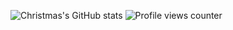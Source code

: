 <!--
**Waim908/Waim908** is a ✨ _special_ ✨ repository because its `README.md` (this file) appears on your GitHub profile.

Here are some ideas to get you started:

- 🔭 I’m currently working on ...
- 🌱 I’m currently learning ...
- 👯 I’m looking to collaborate on ...
- 🤔 I’m looking for help with ...
- 💬 Ask me about ...
- 📫 How to reach me: ...
- 😄 Pronouns: ...
- ⚡ Fun fact: ...
-->

![Christmas's GitHub stats](https://github-readme-stats.vercel.app/api?username=Waim908&show_icons=true&theme=tokyonight)
![Profile views counter](https://komarev.com/ghpvc/?username=Waim908&&style=flat-square)
